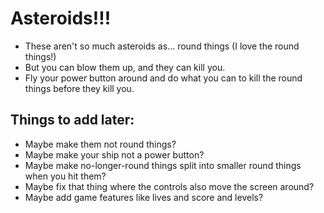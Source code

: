 # Asteroids!!!

* These aren't so much asteroids as... round things (I love the round things!)
* But you can blow them up, and they can kill you.  
* Fly your power button around and do what you can to kill the round things before they kill you.

## Things to add later:
* Maybe make them not round things?
* Maybe make your ship not a power button?
* Maybe make no-longer-round things split into smaller round things when you hit them?
* Maybe fix that thing where the controls also move the screen around?
* Maybe add game features like lives and score and levels?
